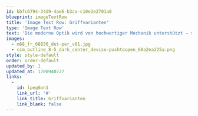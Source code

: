 ```yaml
---
id: bbfc6794-34d9-4ae6-b3ca-c10e2e2701a0
blueprint: imageTextRow
title: 'Image Text Row: Griffvarianten'
type: 'Image Text Row'
text: 'Die moderne Optik wird von hochwertiger Mechanik unterstützt – so öffnen sich Türen, Schränke, Schubkästen mittels Push-to-Open.'
images:
  - m68_fr_68836_det-per_v01.jpg
  - csm_outline_8-5_dark_center_deviso-pushtoopen_60a2ea225a.png
style: style-default
order: order-default
updated_by: 1
updated_at: 1700940727
links:
  -
    id: lpeg6on1
    link_url: '#'
    link_title: Griffvarianten
    link_blank: false
---
```

